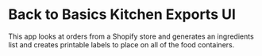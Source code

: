 # Back to Basics Kitchen Exports UI

This app looks at orders from a Shopify store and generates an ingredients list and creates printable labels to place on all of the food containers.
